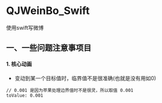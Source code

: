 # QJWeinBo_Swift
使用swift写微博

## 一、一些问题注意事项目
####  1. 核心动画
* 变动到某一个目标值时，临界值不是很准确(也就是没有用如0)
```objc
// 0.001 是因为苹果处理边界值时不是很灵，所以取值 0.001
toValue: 0.001
```
